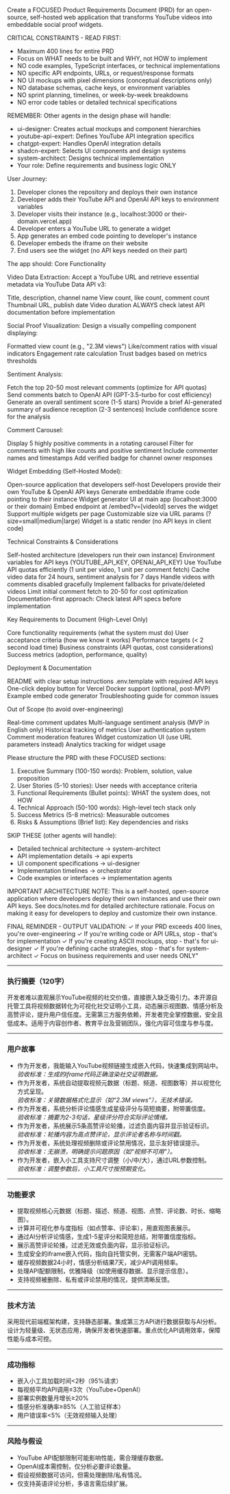 
Create a FOCUSED Product Requirements Document (PRD) for an open-source, self-hosted web application that transforms YouTube videos into embeddable social proof widgets.

CRITICAL CONSTRAINTS - READ FIRST:
- Maximum 400 lines for entire PRD
- Focus on WHAT needs to be built and WHY, not HOW to implement
- NO code examples, TypeScript interfaces, or technical implementations
- NO specific API endpoints, URLs, or request/response formats
- NO UI mockups with pixel dimensions (conceptual descriptions only)
- NO database schemas, cache keys, or environment variables
- NO sprint planning, timelines, or week-by-week breakdowns
- NO error code tables or detailed technical specifications

REMEMBER: Other agents in the design phase will handle:
- ui-designer: Creates actual mockups and component hierarchies
- youtube-api-expert: Defines YouTube API integration specifics
- chatgpt-expert: Handles OpenAI integration details
- shadcn-expert: Selects UI components and design systems
- system-architect: Designs technical implementation
- Your role: Define requirements and business logic ONLY

User Journey:
1. Developer clones the repository and deploys their own instance
2. Developer adds their YouTube API and OpenAI API keys to environment variables
3. Developer visits their instance (e.g., localhost:3000 or their-domain.vercel.app)
4. Developer enters a YouTube URL to generate a widget
5. App generates an embed code pointing to developer's instance
6. Developer embeds the iframe on their website
7. End users see the widget (no API keys needed on their part)

The app should:
Core Functionality

Video Data Extraction: Accept a YouTube URL and retrieve essential metadata via YouTube Data API v3:

Title, description, channel name
View count, like count, comment count
Thumbnail URL, publish date
Video duration
ALWAYS check latest API documentation before implementation


Social Proof Visualization: Design a visually compelling component displaying:

Formatted view count (e.g., "2.3M views")
Like/comment ratios with visual indicators
Engagement rate calculation
Trust badges based on metrics thresholds


Sentiment Analysis:

Fetch the top 20-50 most relevant comments (optimize for API quotas)
Send comments batch to OpenAI API (GPT-3.5-turbo for cost efficiency)
Generate an overall sentiment score (1-5 stars)
Provide a brief AI-generated summary of audience reception (2-3 sentences)
Include confidence score for the analysis


Comment Carousel:

Display 5 highly positive comments in a rotating carousel
Filter for comments with high like counts and positive sentiment
Include commenter names and timestamps
Add verified badge for channel owner responses


Widget Embedding (Self-Hosted Model):

Open-source application that developers self-host
Developers provide their own YouTube & OpenAI API keys
Generate embeddable iframe code pointing to their instance
Widget generator UI at main app (localhost:3000 or their domain)
Embed endpoint at /embed?v=[videoId] serves the widget
Support multiple widgets per page
Customizable size via URL params (?size=small|medium|large)
Widget is a static render (no API keys in client code)



Technical Constraints & Considerations

Self-hosted architecture (developers run their own instance)
Environment variables for API keys (YOUTUBE_API_KEY, OPENAI_API_KEY)
Use YouTube API quotas efficiently (1 unit per video, 1 unit per comment fetch)
Cache video data for 24 hours, sentiment analysis for 7 days
Handle videos with comments disabled gracefully
Implement fallbacks for private/deleted videos
Limit initial comment fetch to 20-50 for cost optimization
Documentation-first approach: Check latest API specs before implementation

Key Requirements to Document (High-Level Only)

Core functionality requirements (what the system must do)
User acceptance criteria (how we know it works)
Performance targets (< 2 second load time)
Business constraints (API quotas, cost considerations)
Success metrics (adoption, performance, quality)

Deployment & Documentation

README with clear setup instructions
.env.template with required API keys
One-click deploy button for Vercel
Docker support (optional, post-MVP)
Example embed code generator
Troubleshooting guide for common issues

Out of Scope (to avoid over-engineering)

Real-time comment updates
Multi-language sentiment analysis (MVP in English only)
Historical tracking of metrics
User authentication system
Comment moderation features
Widget customization UI (use URL parameters instead)
Analytics tracking for widget usage

Please structure the PRD with these FOCUSED sections:
1. Executive Summary (100-150 words): Problem, solution, value proposition
2. User Stories (5-10 stories): User needs with acceptance criteria
3. Functional Requirements (Bullet points): WHAT the system does, not HOW
4. Technical Approach (50-100 words): High-level tech stack only
5. Success Metrics (5-8 metrics): Measurable outcomes
6. Risks & Assumptions (Brief list): Key dependencies and risks

SKIP THESE (other agents will handle):
- Detailed technical architecture → system-architect
- API implementation details → api experts
- UI component specifications → ui-designer
- Implementation timelines → orchestrator
- Code examples or interfaces → implementation agents

IMPORTANT ARCHITECTURE NOTE: This is a self-hosted, open-source application where developers deploy their own instances and use their own API keys. See docs/notes.md for detailed architecture rationale. Focus on making it easy for developers to deploy and customize their own instance.

FINAL REMINDER - OUTPUT VALIDATION:
✓ If your PRD exceeds 400 lines, you're over-engineering
✓ If you're writing code or API URLs, stop - that's for implementation
✓ If you're creating ASCII mockups, stop - that's for ui-designer
✓ If you're defining cache strategies, stop - that's for system-architect
✓ Focus on business requirements and user needs ONLY"

---
### 执行摘要（120字）  
开发者难以直观展示YouTube视频的社交价值，直接嵌入缺乏吸引力。本开源自托管工具将视频数据转化为可视化社交证明小工具，动态展示视图数、情感分析及高赞评论，提升用户信任度。无需第三方服务依赖，开发者完全掌控数据，安全且低成本。适用于内容创作者、教育平台及营销团队，强化内容可信度与参与度。

---

### 用户故事  
- 作为开发者，我能输入YouTube视频链接生成嵌入代码，快速集成到网站中。  
  *验收标准：生成的iframe代码正确渲染社交证明数据。*  
- 作为开发者，系统自动提取视频元数据（标题、频道、视图数等）并以视觉化方式呈现。  
  *验收标准：关键数据格式化显示（如“2.3M views”），无技术错误。*  
- 作为开发者，系统分析评论情感生成星级评分与简短摘要，附带置信度。  
  *验收标准：摘要为2-3句话，星级评分符合实际评论情绪。*  
- 作为开发者，系统展示5条高赞评论轮播，过滤负面内容并显示验证标识。  
  *验收标准：轮播内容为高点赞评论，显示评论者名称与时间戳。*  
- 作为开发者，系统处理视频删除或评论禁用情况，显示友好错误提示。  
  *验收标准：无崩溃，明确提示问题原因（如“视频不可用”）。*  
- 作为开发者，嵌入小工具支持尺寸调整（小/中/大），通过URL参数控制。  
  *验收标准：调整参数后，小工具尺寸按预期变化。*  

---

### 功能要求  
- 提取视频核心元数据（标题、描述、频道、视图、点赞、评论数、时长、缩略图）。  
- 计算并可视化参与度指标（如点赞率、评论率），用直观图表展示。  
- 通过AI分析评论情感，生成1-5星评分和简短总结，附带置信度指标。  
- 展示高赞评论轮播，过滤无效或负面内容，显示验证标识。  
- 生成安全的iframe嵌入代码，指向自托管实例，无需客户端API密钥。  
- 缓存视频数据24小时，情感分析结果7天，减少API调用频率。  
- 处理API配额限制，优雅降级（如使用缓存数据、显示提示信息）。  
- 支持视频被删除、私有或评论禁用的情况，提供清晰反馈。  

---

### 技术方法  
采用现代前端框架构建，支持静态部署。集成第三方API进行数据获取与AI分析。设计为轻量级、无状态应用，确保开发者快速部署。重点优化API调用效率，保障性能与成本可控。  

---

### 成功指标  
- 嵌入小工具加载时间<2秒（95%请求）  
- 每视频平均API调用≤3次（YouTube+OpenAI）  
- 部署实例数量月增长≥20%  
- 情感分析准确率≥85%（人工验证样本）  
- 用户错误率<5%（无效视频输入处理）  

---

### 风险与假设  
- YouTube API配额限制可能影响性能，需合理缓存数据。  
- OpenAI成本需控制，仅分析必要评论数量。  
- 假设视频数据可访问，但需处理删除/私有情况。  
- 仅支持英语评论分析，多语言需后续扩展。